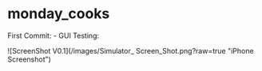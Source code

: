 # monday_cooks

First Commit:
    - GUI Testing:

![ScreenShot V0.1](/images/Simulator_ Screen_Shot.png?raw=true "iPhone Screenshot")

